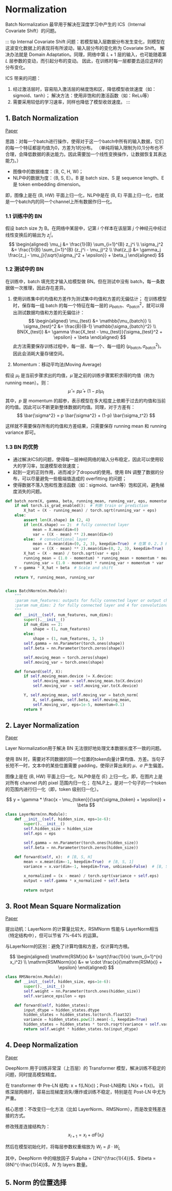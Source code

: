 # Normalization

Batch Normalization 最早用于解决在深度学习中产生的 ICS（Internal Covariate Shift）的问题。

::: tip
Internal Covariate Shift 问题：若模型输入层数据分布发生变化，则模型在这波变化数据上的表现将有所波动，输入层分布的变化称为 Covariate Shift。
解决办法就是 Domain Adaptation。同理，网络中第 $L + 1$ 层的输入，也可能随着第 $L$ 层参数的变动，而引起分布的变动。
因此，在训练时每一层都要去适应这样的分布变化。

ICS 带来的问题：
1. 经过激活层时，容易陷入激活层的梯度饱和区，降低模型收敛速度（如：sigmoid、tanh）；
解决方法：使用非饱和的激活函数（如：ReLu等）
2. 需要采用较低的学习速率，同样也降低了模型收敛速度。
:::

## 1. Batch Normalization
[Paper](https://arxiv.org/pdf/1502.03167)

思路：对每一个batch进行操作，使得对于这一个batch中所有的输入数据，它们的每一个特征都是均值为0，方差为1的分布。
（单纯将输入限制为(0,1)分布也不合理，会降低数据的表达能力。因此需要加一个线性变换操作，让数据恢复其表达能力。）

- 图像中的数据维度：（B, C, H, W)；
- NLP中的数据为度：（B, S, E）。B 是 batch size、S 是 sequence length、E 是 token embedding dimension。

即，图像上是在 (B, HW) 平面上归一化，NLP中是在 (B, E) 平面上归一化，也就是一个batch内的同一个channel上所有数据作归一化。

### 1.1 训练中的 BN 

假设 batch size 为 B。在网络中某层中，记第 $i$ 个样本在该层第 $j$ 个神经元中经过线性变换后的输出为 $z_j^i$。
$$
\begin{aligned}
\mu_j &= \frac{1}{B} \sum_{i=1}^{B} z_j^i \\
\sigma_j^2 &= \frac{1}{B} \sum_{i=1}^{B} (z_j^i - \mu_j)^2 \\
\hat{z_j} &= \gamma_j \frac{z_j - \mu_j}{\sqrt{\sigma_j^2 + \epsilon}}  + \beta_j
\end{aligned}
$$

### 1.2 测试中的 BN

在训练中，batch 填充完才输入给模型做 BN。但在测试中没有 batch，每一条数据做一次推理，因此存在差异。

1. 使用训练集中的均值和方差作为测试集中均值和方差的无偏估计；
在训练模型时，保存每一组 batch 的每一个特征在每一层的 $\mu_{batch}$、$\sigma_{batch}^2$，就可以得出测试数据均值和方差的无偏估计：
$$
\begin{aligned}
\mu_{test} &= \mathbb{\mu_{batch}} \\
\sigma_{test}^2 &= \frac{B}{B-1} \mathbb{\sigma_{batch}^2} \\
BN(X_{test}) &= \gamma \frac{X_test - \mu_{test}}{\sigma_{test}^2 + \epsilon} + \beta
\end{aligned}
$$
此方法需要保存训练过程中，每一层、每一个、每一组的 $(\mu_{batch},\sigma_{batch}^2)$。因此会消耗大量存储空间。

2. Momentum：移动平均法(Moving Average)

假设 $\mu_t$ 是当前步骤求出的均值，$\bar{\mu}$ 是之前的训练步骤累积求得的均值（称为 running mean）。则：
$$
\bar{\mu} = p \bar{\mu} + (1-p)\mu_t
$$
其中，$p$ 是 momentum 的超参，表示模型在多大程度上依赖于过去的均值和当前的均值。因此可以不断更新整体数据的均值。同理，对于方差有：
$$
\bar{\sigma^2} = p \bar{\sigma^2} + (1-p) \bar{\sigma_t^2}
$$

这样就不需要保存所有的均值和方差结果，只需要保存 running mean 和 running variance 即可。

### 1.3 BN 的优势
- 通过解决ICS的问题，使得每一层神经网络的输入分布稳定，因此可以使用较大的学习率，加速模型收敛速度；
- 起到一定的正则作用，进而减少了dropout的使用。使用 BN 调整了数据的分布，可以尽量避免一些极端值造成的 overfitting 的问题；
- 使得数据不落入饱和性激活函数（如：sigmoid、tanh等）饱和区间，避免梯度消失的问题。

```python
def batch_norm(X, gamma, beta, running_mean, running_var, eps, momentum):
    if not torch.is_grad_enabled():  # 判断 train or prediction
        X_hat = (X - running_mean) / torch.sqrt(running_var + eps)
    else:
        assert len(X.shape) in (2, 4)
        if len(X.shape) == 2:  # fully connected layer
            mean = X.mean(dim=0)
            var = ((X - mean) ** 2).mean(dim=0)
        else:  # convolutional layer
            mean = X.mean(dim=(0, 2, 3), keepdim=True)  # 在第 0，2，3 维度上求均值
            var = ((X - mean) ** 2).mean(dim=(0, 2, 3), keepdim=True)
        X_hat = (X - mean) / torch.sqrt(var + eps)
        running_mean = (1.0 - momentum) * running_mean + momentum * mean
        running_var = (1.0 - momentum) * running_var + momentum * var
    Y = gamma * X_hat + beta  # Scale and shift
    
    return Y, running_mean, running_var


class BatchNorm(nn.Module):
    """
    :param num_features: outputs for fully connected layer or output channels for convolutional layer.
    :param num_dims: 2 for fully connected layer and 4 for convolutional layer.
    """
    def __init__(self, num_features, num_dims):
        super().__init__()
        if num_dims == 2:
            shape = (1, num_features)
        else:
            shape = (1, num_features, 1, 1)
        self.gamma = nn.Parameter(torch.ones(shape))
        self.beta = nn.Parameter(torch.zeros(shape))

        self.moving_mean = torch.zeros(shape)
        self.moving_var = torch.ones(shape)

    def forward(self, X):
        if self.moving_mean.device != X.device:
            self.moving_mean = self.moving_mean.to(X.device)
            self.moving_var = self.moving_var.to(X.device)

        Y, self.moving_mean, self.moving_var = batch_norm(
            X, self.gamma, self.beta, self.moving_mean,
            self.moving_var, eps=1e-5, momentum=0.1)
        return Y
```

## 2. Layer Normalization
[Paper](https://arxiv.org/pdf/1607.06450)

Layer Normalization用于解决 BN 无法很好地处理文本数据长度不一致的问题。

使用 BN 时，需要对不同数据的同一个位置的token向量计算均值、方差。当句子长短不一时，文本中的某些位置需要 padding，使得计算出来的 $\mu$、$\sigma$ 产生偏差。

图像上是在 (B, HW) 平面上归一化，NLP中是在 (E) 上归一化，即，在图片上是对所有 channel 内的 pixel 范围内归一化； 
在NLP上，是对一个句子的一个token的范围内进行归一化（即，token 级别归一化）。

$$
y = \gamma * \frac{x - \mu_{token}}{\sqrt{\sigma_{token} + \epsilon}} + \beta
$$

```python
class LayerNorm(nn.Module):
    def __init__(self, hidden_size, eps=1e-6):
        super().__init__()
        self.hidden_size = hidden_size
        self.eps = eps

        self.gamma = nn.Parameter(torch.ones(hidden_size))
        self.beta = nn.Parameter(torch.zeros(hidden_size))
        
    def forward(self, x):  # [B, S, H]
        mean = x.mean(dim=-1, keepdim=True)  # [B, S, 1]
        variance = x.var(dim=-1, keepdim=True, unbiased=False)  # [B, S, 1]

        x_normalized = (x - mean) / torch.sqrt(variance + self.eps)
        output = self.gamma * x_normalized + self.beta
        
        return output
```

## 3. Root Mean Square Normalization
[Paper](https://arxiv.org/pdf/1910.07467)

提出动机：LayerNorm 的计算量比较大，RSMNorm 性能与 LayerNorm相当（特定结构中），但可以节省 7%-64% 的运算。

与LayerNorm的区别：避免了计算均值和方差，仅计算均方根。

$$
\begin{aligned}
\mathrm{RSM}(x) &= \sqrt{\frac{1}{n} \sum_{i=1}^{n} x_i^2} \\
\mathrm{RSMNorm}(x) &= w \cdot \frac{x}{\mathrm{RSM(x)} + \epsilon}
\end{aligned}
$$

```python
class RMSNorm(nn.Module):
    def __init__(self, hidden_size, eps=1e-6):
        super().__init__()
        self.weight = nn.Parameter(torch.ones(hidden_size))
        self.variance_epsilon = eps

    def forward(self, hidden_states):
        input_dtype = hidden_states.dtype
        hidden_states = hidden_states.to(torch.float32)
        variance = hidden_states.pow(2).mean(-1, keepdim=True)
        hidden_states = hidden_states * torch.rsqrt(variance + self.variance_epsilon)
        return self.weight * hidden_states.to(input_dtype)
```

## 4. Deep Normalization
[Paper](https://arxiv.org/pdf/2203.00555)

DeepNorm 用于训练非常深（上百层）的 Transformer 模型，解决训练不稳定的问题，同时提高模型精度。

在 transformer 中 Pre-LN 结构: x + f(LN(x))；Post-LN结构: LN(x + f(x))。
训练深层网络时，容易出现梯度消失/爆炸或训练不稳定，特别是在 Post-LN 中尤为严重。

核心思想：不改变归一化方法（比如 LayerNorm、RMSNorm），而是改变残差连接的方式。

修改残差连接结构为：
$$
x_{l+1} = x_l + \alpha \mathrm{F}(x_l)
$$

然后在模型初始化时，将每层参数权重缩放为 $W_l = \beta \cdot W_L$

其中，DeepNorm 中的缩放因子 $\alpha = (2N)^{\frac{1}{4}}$、$\beta = (8N)^{-\frac{1}{4}}$，$N$ 为 layers 数量。


## 5. Norm 的位置选择

